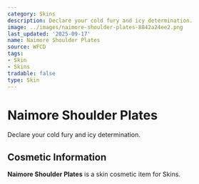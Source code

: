 ```yaml
---
category: Skins
description: Declare your cold fury and icy determination.
image: ../images/naimore-shoulder-plates-8842a24ee2.png
last_updated: '2025-09-17'
name: Naimore Shoulder Plates
source: WFCD
tags:
- Skin
- Skins
tradable: false
type: Skin
---
```


# Naimore Shoulder Plates

Declare your cold fury and icy determination.

## Cosmetic Information

**Naimore Shoulder Plates** is a skin cosmetic item for Skins.

